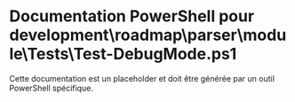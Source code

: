 # Documentation PowerShell pour development\roadmap\parser\module\Tests\Test-DebugMode.ps1

Cette documentation est un placeholder et doit être générée par un outil PowerShell spécifique.
